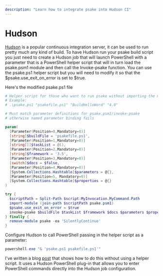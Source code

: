 ```yaml
---
description: "Learn how to integrate psake into Hudson CI"
---
```

# Hudson

[Hudson](http://hudson-ci.org/) is a popular continuous integration server, it
can be used to run pretty much any kind of build. To have Hudson run your psake
build script you just need to create a Hudson job that will launch PowerShell
with a parameter that is a PowerShell helper script that will in turn load the
psake.psm1 module and then call the Invoke-psake function. You can use the
psake.ps1 helper script but you will need to modify it so that the
$psake.use_exit_on_error is set to $true.

Here's the modified psake.ps1 file

```powershell
# Helper script for those who want to run psake without importing the module.
# Example:
# .\psake.ps1 "psakefile.ps1" "BuildHelloWord" "4.0" 

# Must match parameter definitions for psake.psm1/invoke-psake 
# otherwise named parameter binding fails

param(
  [Parameter(Position=0,Mandatory=0)]
  [string]$buildFile = 'psakefile.ps1',
  [Parameter(Position=1,Mandatory=0)]
  [string[]]$taskList = @(),
  [Parameter(Position=2,Mandatory=0)]
  [string]$framework = '3.5',
  [Parameter(Position=3,Mandatory=0)]
  [switch]$docs = $false,
  [Parameter(Position=4,Mandatory=0)]
  [System.Collections.Hashtable]$parameters = @{},
  [Parameter(Position=5, Mandatory=0)]
  [System.Collections.Hashtable]$properties = @{}
)

try {
  $scriptPath = Split-Path $script:MyInvocation.MyCommand.Path
  import-module (join-path $scriptPath psake.psm1)
  $psake.use_exit_on_error = $true
  invoke-psake $buildFile $taskList $framework $docs $parameters $properties
} finally {
  remove-module psake -ea 'SilentlyContinue'
}
```

Configure Hudson to call PowerShell passing in the helper script as a parameter:

```powershell
powershell.exe "& 'psake.ps1 psakefile.ps1'"
```

I've written a blog
[post](http://matosjorge.spaces.live.com/blog/cns!2E0DA1D30B684DA8!710.entry)
that shows how to do this without using a helper script. It uses a Hudson
PowerShell plug-in that allows you to enter PowerShell commands directly into
the Hudson job configuration.
